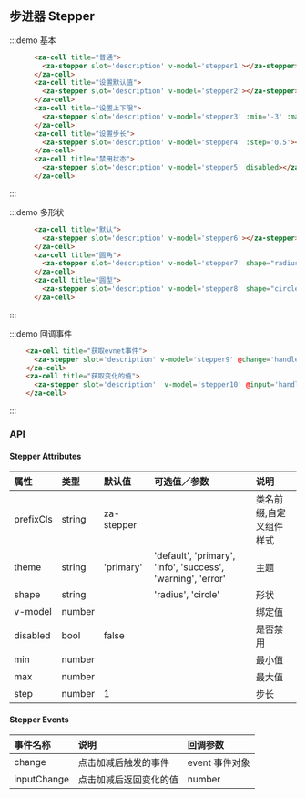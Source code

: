 <script>
export default {
  data() {
    return {
      stepper1: 0,
      stepper2: 2,
      stepper3: 0,
      stepper4: 0,
      stepper5: 0,
      stepper6: 0,
      stepper7: 0,
      stepper8: 0,
      stepper9: 0,
      stepper10: 0,
    }
  },
  methods: {
    handleChange(event) {
      console.log(event);
    },
    handleInputChange(v) {
      console.log(v);
    }
  },
};
</script>

## 步进器 Stepper

:::demo 基本
```html
      <za-cell title="普通">
        <za-stepper slot='description' v-model='stepper1'></za-stepper>
      </za-cell>
      <za-cell title="设置默认值">
        <za-stepper slot='description' v-model='stepper2'></za-stepper>
      </za-cell>
      <za-cell title="设置上下限">
        <za-stepper slot='description' v-model='stepper3' :min='-3' :max='3'></za-stepper>
      </za-cell>
      <za-cell title="设置步长">
        <za-stepper slot='description' v-model='stepper4' :step='0.5'></za-stepper>
      </za-cell>
      <za-cell title="禁用状态">
        <za-stepper slot='description' v-model='stepper5' disabled></za-stepper>
      </za-cell>
```
:::

:::demo 多形状
```html
      <za-cell title="默认">
        <za-stepper slot='description' v-model='stepper6'></za-stepper>
      </za-cell>
      <za-cell title="圆角">
        <za-stepper slot='description' v-model='stepper7' shape="radius"></za-stepper>
      </za-cell>
      <za-cell title="圆型">
        <za-stepper slot='description' v-model='stepper8' shape="circle"></za-stepper>
      </za-cell>
```
:::

:::demo 回调事件
```html
    <za-cell title="获取evnet事件">
      <za-stepper slot='description' v-model='stepper9' @change='handleChange'></za-stepper>
    </za-cell>
    <za-cell title="获取变化的值">
      <za-stepper slot='description'  v-model='stepper10' @input='handleInputChange'></za-stepper>
    </za-cell>
```
:::


### API

#### Stepper Attributes

| 属性 | 类型 | 默认值 | 可选值／参数 | 说明 |
| :--- | :--- | :--- | :--- | :--- |
| prefixCls | string | za-stepper | | 类名前缀,自定义组件样式 |
| theme | string | 'primary' | 'default', 'primary', 'info', 'success', 'warning', 'error' | 主题 |
| shape | string | | 'radius', 'circle' | 形状 |
| v-model | number | | | 绑定值 |
| disabled | bool | false | | 是否禁用 |
| min | number | | | 最小值 |
| max | number | | | 最大值 |
| step | number | 1 | | 步长 |

#### Stepper Events
| 事件名称 | 说明 | 回调参数 |
| :--- | :--- | :--- |
| change | 点击加减后触发的事件 | event 事件对象 |
| inputChange | 点击加减后返回变化的值 | number |
